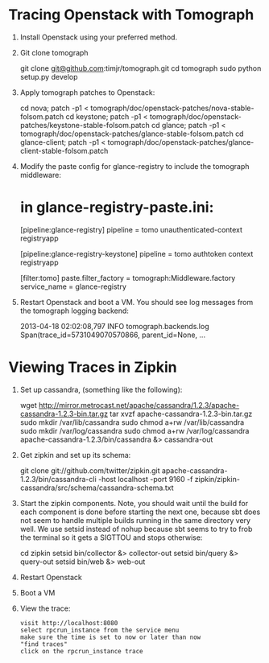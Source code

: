 Tracing Openstack with Tomograph
================================


1. Install Openstack using your preferred method.

2. Git clone tomograph

	git clone git@github.com:timjr/tomograph.git
	cd tomograph
	sudo python setup.py develop

3. Apply tomograph patches to Openstack:

	cd nova; patch -p1 < tomograph/doc/openstack-patches/nova-stable-folsom.patch
	cd keystone; patch -p1 < tomograph/doc/openstack-patches/keystone-stable-folsom.patch
	cd glance; patch -p1 < tomograph/doc/openstack-patches/glance-stable-folsom.patch
	cd glance-client; patch -p1 < tomograph/doc/openstack-patches/glance-client-stable-folsom.patch

4. Modify the paste config for glance-registry to include the tomograph middleware:

	# in glance-registry-paste.ini:
	[pipeline:glance-registry]
	pipeline = tomo unauthenticated-context registryapp

	[pipeline:glance-registry-keystone]
	pipeline = tomo authtoken context registryapp

	[filter:tomo]
	paste.filter_factory = tomograph:Middleware.factory
	service_name = glance-registry

5. Restart Openstack and boot a VM.  You should see log messages from the tomograph logging backend:

	2013-04-18 02:02:08,797 INFO tomograph.backends.log Span(trace_id=5731049070570866, parent_id=None, ...


Viewing Traces in Zipkin
====================

1. Set up cassandra, (something like the following):

	wget http://mirror.metrocast.net/apache/cassandra/1.2.3/apache-cassandra-1.2.3-bin.tar.gz
	tar xvzf apache-cassandra-1.2.3-bin.tar.gz
	sudo mkdir /var/lib/cassandra
	sudo chmod a+rw /var/lib/cassandra
	sudo mkdir /var/log/cassandra
	sudo chmod a+rw /var/log/cassandra
	apache-cassandra-1.2.3/bin/cassandra &> cassandra-out

2. Get zipkin and set up its schema:

	git clone git://github.com/twitter/zipkin.git
	apache-cassandra-1.2.3/bin/cassandra-cli -host localhost -port 9160 -f zipkin/zipkin-cassandra/src/schema/cassandra-schema.txt

3. Start the zipkin components.  Note, you should wait until the build for each component is done before starting the next one, because sbt does not seem to handle multiple builds running in the same directory very well.  We use setsid instead of nohup because sbt seems to try to frob the terminal so it gets a SIGTTOU and stops otherwise:

	cd zipkin
	setsid bin/collector &> collector-out
	setsid bin/query &> query-out
	setsid bin/web &> web-out

3. Restart Openstack

4. Boot a VM

5. View the trace:

       visit http://localhost:8080
       select rpcrun_instance from the service menu
       make sure the time is set to now or later than now
       "find traces"
       click on the rpcrun_instance trace

